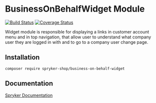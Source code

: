 # BusinessOnBehalfWidget Module
[![Build Status](https://travis-ci.org/spryker-shop/business-on-behalf-widget.svg)](https://travis-ci.org/spryker/business-on-behalf-widget)
[![Coverage Status](https://coveralls.io/repos/github/spryker-shop/business-on-behalf-widget/badge.svg)](https://coveralls.io/github/spryker/business-on-behalf-widget)

Widget module is responsible for displaying a 
links in customer account menu and in top navigation, 
that allow user to understand what company user they are 
logged in with and to go to a company user change page.

## Installation

```
composer require spryker-shop/business-on-behalf-widget
```

## Documentation

[Spryker Documentation](https://academy.spryker.com/developing_with_spryker/module_guide/modules.html)
